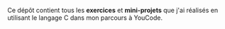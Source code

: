 Ce dépôt contient tous les **exercices** et **mini-projets** que j'ai réalisés en utilisant le langage C dans mon parcours à YouCode.
